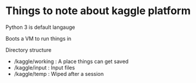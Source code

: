 # Things to note about kaggle platform

Python 3 is default langauge

Boots a VM to run things in

Directory structure
 - /kaggle/working : A place things can get saved
 - /kaggle/input   : Input files 
 - /kaggle/temp    : Wiped after a session
